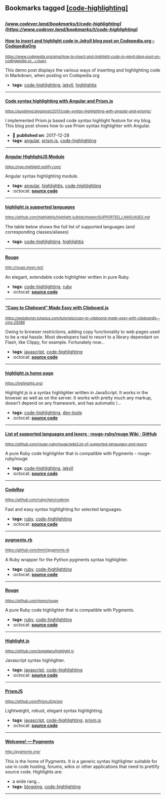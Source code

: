 ## Bookmarks tagged [[code-highlighting]](https://www.codever.land/search?q=[code-highlighting])

_<sup><sup>[www.codever.land/bookmarks/t/code-highlighting](https://www.codever.land/bookmarks/t/code-highlighting)</sup></sup>_
---
#### [How to insert and highlight code in Jekyll blog post on Codepedia.org – CodepediaOrg](https://www.codepedia.org/ama/how-to-insert-and-highlight-code-in-jekyll-blog-post-on-codingpedia-org)
_<sup>https://www.codepedia.org/ama/how-to-insert-and-highlight-code-in-jekyll-blog-post-on-codingpedia-or...</sup>_

This demo post displays the various ways of inserting and highlighting code in Markdown, when posting on Codepedia.org
* **tags**: [code-highlighting](../tagged/code-highlighting.md), [jekyll](../tagged/jekyll.md), [highlightjs](../tagged/highlightjs.md)
---
#### [Code syntax highlighting with Angular and Prism.js](https://auralinna.blog/post/2017/code-syntax-highlighting-with-angular-and-prismjs/)
_<sup>https://auralinna.blog/post/2017/code-syntax-highlighting-with-angular-and-prismjs/</sup>_

I implemented Prism.js based code syntax highlight feature for my blog. This blog post shows how to use Prism syntax highlighter with Angular.
* :calendar: **published on**: 2017-12-28
* **tags**: [angular](../tagged/angular.md), [prism.js](../tagged/prism.js.md), [code-highlighting](../tagged/code-highlighting.md)
---
#### [Angular HighlightJS Module](https://ngx-highlight.netlify.com/)
_<sup>https://ngx-highlight.netlify.com/</sup>_

Angular syntax highlighting module.
* **tags**: [angular](../tagged/angular.md), [highlightjs](../tagged/highlightjs.md), [code-highlighting](../tagged/code-highlighting.md)
* :octocat: **[source code](https://github.com/MurhafSousli/ngx-highlightjs)**
---
#### [highlight.js supported languages](https://github.com/highlightjs/highlight.js/blob/master/SUPPORTED_LANGUAGES.md)
_<sup>https://github.com/highlightjs/highlight.js/blob/master/SUPPORTED_LANGUAGES.md</sup>_

The table below shows the full list of supported languages (and corresponding classes/aliases)
* **tags**: [code-highlighting](../tagged/code-highlighting.md), [highlightjs](../tagged/highlightjs.md)
---
#### [Rouge](http://rouge.jneen.net/)
_<sup>http://rouge.jneen.net/</sup>_

An elegant, extendable code highlighter written in pure Ruby.
* **tags**: [code-highlighting](../tagged/code-highlighting.md), [ruby](../tagged/ruby.md)
* :octocat: **[source code](https://github.com/rouge-ruby/rouge)**
---
#### [“Copy to Clipboard” Made Easy with Clipboard.js](https://webdesign.tutsplus.com/tutorials/copy-to-clipboard-made-easy-with-clipboardjs--cms-25086)
_<sup>https://webdesign.tutsplus.com/tutorials/copy-to-clipboard-made-easy-with-clipboardjs--cms-25086</sup>_

Owing to browser restrictions, adding copy functionality to web pages used to be a real hassle. Most developers had to resort to a library dependant on Flash, like Clippy, for example. Fortunately now...
* **tags**: [javascript](../tagged/javascript.md), [code-highlighting](../tagged/code-highlighting.md)
* :octocat: **[source code](https://github.com/tutsplus/clipboard)**
---
#### [highlight.js home page](https://highlightjs.org/)
_<sup>https://highlightjs.org/</sup>_

Highlight.js is a syntax highlighter written in JavaScript. It works in the browser as well as on the server. It works with pretty much any markup, doesn’t depend on any framework, and has automatic l...
* **tags**: [code-highlighting](../tagged/code-highlighting.md), [dev-tools](../tagged/dev-tools.md)
* :octocat: **[source code](https://github.com/highlightjs/highlight.js)**
---
#### [List of supported languages and lexers · rouge-ruby/rouge Wiki · GitHub](https://github.com/rouge-ruby/rouge/wiki/List-of-supported-languages-and-lexers)
_<sup>https://github.com/rouge-ruby/rouge/wiki/List-of-supported-languages-and-lexers</sup>_

A pure Ruby code highlighter that is compatible with Pygments - rouge-ruby/rouge
* **tags**: [code-highlighting](../tagged/code-highlighting.md), [jekyll](../tagged/jekyll.md)
* :octocat: **[source code](https://github.com/rouge-ruby/rouge/wiki/List-of-supported-languages-and-lexers)**
---
#### [CodeRay](https://github.com/rubychan/coderay)
_<sup>https://github.com/rubychan/coderay</sup>_

Fast and easy syntax highlighting for selected languages.
* **tags**: [ruby](../tagged/ruby.md), [code-highlighting](../tagged/code-highlighting.md)
* :octocat: **[source code](https://github.com/rubychan/coderay)**
---
#### [pygments.rb](https://github.com/tmm1/pygments.rb)
_<sup>https://github.com/tmm1/pygments.rb</sup>_

A Ruby wrapper for the Python pygments syntax highlighter.
* **tags**: [ruby](../tagged/ruby.md), [code-highlighting](../tagged/code-highlighting.md)
* :octocat: **[source code](https://github.com/tmm1/pygments.rb)**
---
#### [Rouge](https://github.com/jneen/rouge)
_<sup>https://github.com/jneen/rouge</sup>_

A pure Ruby code highlighter that is compatible with Pygments.
* **tags**: [ruby](../tagged/ruby.md), [code-highlighting](../tagged/code-highlighting.md)
* :octocat: **[source code](https://github.com/jneen/rouge)**
---
#### [Highlight.js](https://github.com/isagalaev/highlight.js)
_<sup>https://github.com/isagalaev/highlight.js</sup>_

Javascript syntax highlighter.
* **tags**: [javascript](../tagged/javascript.md), [code-highlighting](../tagged/code-highlighting.md)
* :octocat: **[source code](https://github.com/isagalaev/highlight.js)**
---
#### [PrismJS](https://github.com/PrismJS/prism)
_<sup>https://github.com/PrismJS/prism</sup>_

Lightweight, robust, elegant syntax highlighting.
* **tags**: [javascript](../tagged/javascript.md), [code-highlighting](../tagged/code-highlighting.md), [prism.js](../tagged/prism.js.md)
* :octocat: **[source code](https://github.com/PrismJS/prism)**
---
#### [Welcome! — Pygments](http://pygments.org/)
_<sup>http://pygments.org/</sup>_

This is the home of Pygments. It is a generic syntax highlighter suitable for use in code hosting, forums, wikis or other applications that need to prettify source code. Highlights are:

* a wide rang...
* **tags**: [blogging](../tagged/blogging.md), [code-highlighting](../tagged/code-highlighting.md)
---
